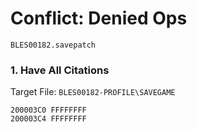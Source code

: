 #  Conflict: Denied Ops 

`BLES00182.savepatch`

### 1. Have All Citations

Target File: `BLES00182-PROFILE\SAVEGAME`

```
200003C0 FFFFFFFF
200003C4 FFFFFFFF
```

